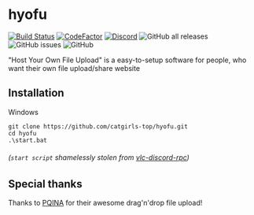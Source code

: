# hyofu

[![Build Status](https://travis-ci.com/catgirls-top/hyofu.svg?token=rZzzbNq6iT4TaRFxfY4x&branch=main)](https://travis-ci.com/catgirls-top/hyofu) [![CodeFactor](https://www.codefactor.io/repository/github/catgirls-top/hyofu/badge)](https://www.codefactor.io/repository/github/catgirls-top/hyofu) [![Discord](https://img.shields.io/discord/770661028081958913)](https://discord.gg/w2HDJgBMyV) ![GitHub all releases](https://img.shields.io/github/downloads/catgirls-top/hyofu/total) ![GitHub issues](https://img.shields.io/github/issues/catgirls-top/hyofu) ![GitHub](https://img.shields.io/github/license/catgirls-top/hyofu)

 "Host Your Own File Upload" is a easy-to-setup software for people, who want their own file upload/share website


## Installation
Windows
```
git clone https://github.com/catgirls-top/hyofu.git
cd hyofu
.\start.bat
```
######  (`start script` shamelessly stolen from [vlc-discord-rpc](https://github.com/Pigpog/vlc-discord-rpc))

## Special thanks
Thanks to [PQINA](https://pqina.nl/filepond/docs/) for their awesome drag'n'drop file upload!